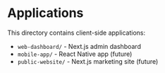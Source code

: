 # Applications

This directory contains client-side applications:

- `web-dashboard/` - Next.js admin dashboard
- `mobile-app/` - React Native app (future)
- `public-website/` - Next.js marketing site (future)
